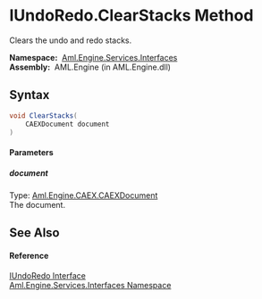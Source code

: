 IUndoRedo.ClearStacks Method
============================
Clears the undo and redo stacks.

  **Namespace:**  [Aml.Engine.Services.Interfaces][1]  
  **Assembly:**  AML.Engine (in AML.Engine.dll)

Syntax
------

```csharp
void ClearStacks(
	CAEXDocument document
)
```

#### Parameters

##### *document*
Type: [Aml.Engine.CAEX.CAEXDocument][2]  
The document.


See Also
--------

#### Reference
[IUndoRedo Interface][3]  
[Aml.Engine.Services.Interfaces Namespace][1]  

[1]: ../README.md
[2]: ../../Aml.Engine.CAEX/CAEXDocument/README.md
[3]: README.md
[4]: https://www.automationml.org
[5]: ../../icons/logoShade.png